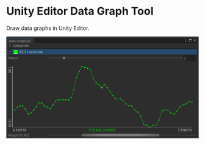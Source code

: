 # Unity Editor Data Graph Tool

Draw data graphs in Unity Editor.

![Example](./Documents~/imgs/example_2d.png)
